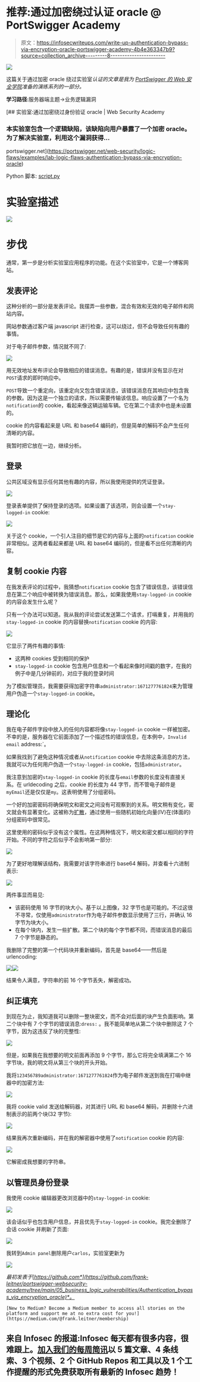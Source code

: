 # 推荐:通过加密绕过认证 oracle @ PortSwigger Academy

> 原文：<https://infosecwriteups.com/write-up-authentication-bypass-via-encryption-oracle-portswigger-academy-4b4e363347b9?source=collection_archive---------8----------------------->

![](img/0a39099fe00ef47acaca4a9883f07cbc.png)

这篇关于通过加密 oracle 绕过实验室*认证的文章是我为 [PortSwigger 的 Web 安全学院](https://portswigger.net/web-security)准备的演练系列的一部分。*

**学习路径**:服务器端主题→业务逻辑漏洞

[](https://portswigger.net/web-security/logic-flaws/examples/lab-logic-flaws-authentication-bypass-via-encryption-oracle) [## 实验室:通过加密绕过身份验证 oracle | Web Security Academy

### 本实验室包含一个逻辑缺陷，该缺陷向用户暴露了一个加密 oracle。为了解决实验室，利用这个漏洞获得…

portswigger.net](https://portswigger.net/web-security/logic-flaws/examples/lab-logic-flaws-authentication-bypass-via-encryption-oracle) 

Python 脚本: [script.py](https://github.com/frank-leitner/portswigger-websecurity-academy/blob/main/05_business_logic_vulnerabilities/Authentication_bypass_via_encryption_oracle/script.py)

# 实验室描述

![](img/d8641da7182fc627488a3dbd54acb9b9.png)

# 步伐

通常，第一步是分析实验室应用程序的功能。在这个实验室中，它是一个博客网站。

## 发表评论

这种分析的一部分是发表评论。我摆弄一些参数，混合有效和无效的电子邮件和网站内容。

网站参数通过客户端 javascript 进行检查，这可以绕过，但不会导致任何有趣的事情。

对于电子邮件参数，情况就不同了:

![](img/71d9cdc53ad2867fc833e6300be87d26.png)

用无效地址发布评论会导致相应的错误消息。有趣的是，错误并没有显示在对`POST`请求的即时响应中。

`POST`导致一个重定向，该重定向又包含错误消息，该错误消息在其响应中包含我的参数。因为这是一个独立的请求，所以需要传输该信息。响应设置了一个名为`notification`的 cookie，看起来像这辆运输车辆。它在第二个请求中也是未设置的。

cookie 的内容看起来是 URL 和 base64 编码的，但是简单的解码不会产生任何清晰的内容。

我暂时把它放在一边，继续分析。

## 登录

公共区域没有显示任何其他有趣的内容，所以我使用提供的凭证登录。

![](img/ec0223d87d90bb0b954c2760e7c3d55e.png)

登录表单提供了保持登录的选项。如果设置了该选项，则会设置一个`stay-logged-in` cookie:

![](img/86d27a39be2ec3fce11256734ec5ed9d.png)

关于这个 cookie，一个引人注目的细节是它的内容与上面的`notification` cookie 非常相似。这两者看起来都是 URL 和 base64 编码的，但是看不出任何清晰的内容。

## 复制 cookie 内容

在我发表评论的过程中，我猜想`notification` cookie 包含了错误信息，该错误信息在第二个响应中被转换为错误消息。那么，如果我使用`stay-logged-in` cookie 的内容会发生什么呢？

只有一个办法可以知道。我从我的评论尝试发送第二个请求，打嗝重复，并用我的`stay-logged-in` cookie 的内容替换`notification` cookie 的内容:

![](img/62dc35c9f980f1cd14497217e7cd0a2d.png)

它显示了两件有趣的事情:

*   这两种 cookies 受到相同的保护
*   `stay-logged-in` cookie 包含用户信息和一个看起来像时间戳的数字，在我的例子中是几分钟前的，对应于我的登录时间

为了模拟管理员，我需要获得加密字符串`administrator:1671277761824`来为管理用户伪造一个`stay-logged-in` cookie。

## 理论化

我在电子邮件字段中放入的任何内容都将像`stay-logged-in` cookie 一样被加密。不幸的是，服务器在它前面添加了一个描述性的错误信息，在本例中，`Invalid email` address:`。

如果我找到了避免这种情况或者从`notification` cookie 中去除这条消息的方法，我就可以为任何用户伪造一个`stay-logged-in` cookie，包括`administrator`。

我注意到加密的`stay-logged-in` cookie 的长度与`email`参数的长度没有直接关系。在 urldecoding 之后，cookie 的长度为 44 字节，而不管电子邮件是`myEmail`还是仅仅是`my`。这表明使用了分组密码。

一个好的加密密码将确保明文和密文之间没有可观察到的关系。明文稍有变化，密文就会有显著变化。这被称为[扩散](https://en.wikipedia.org/wiki/Confusion_and_diffusion)，通过使用一些随机初始化向量(IV)在(体面的)分组密码中很常见。

这里使用的密码似乎没有这个属性。在这两种情况下，明文和密文都以相同的字符开始。不同的字符之后似乎不会影响第一部分:

![](img/d3ca26260c09cea7ebed260713d0cd52.png)

为了更好地理解该结构，我需要对该字符串进行 base64 解码，并查看十六进制表示:

![](img/796f4cee61e2c4ea5cfffabf47e8eb5b.png)

两件事显而易见:

*   该密码使用 16 字节的块大小。基于以上图像，32 字节也是可能的。不过这很不寻常，仅使用`administrator`作为电子邮件参数显示使用了三行，并确认 16 字节为块大小。
*   在每个块内，发生一些扩散。第二个块的每个字节都不同，而错误消息的最后 7 个字节是静态的。

我删除了完整的第一个代码块并重新编码，首先是 base64——然后是 urlencoding:

![](img/db9804c3ef195bc8b13636f32c6691d6.png)![](img/2a86b13725a3a5bd3d51eae9e8d22611.png)

结果令人满意，字符串的前 16 个字节丢失，解密成功。

## 纠正填充

到现在为止，我知道我可以删除一整块密文，而不会对后面的块产生负面影响。第二个块中有 7 个字节的错误消息:`dress:` 。我不能简单地从第二个块中删除这 7 个字节，因为这违反了块的完整性:

![](img/7029c27ec334dae554e14b1157510852.png)

但是，如果我在我想要的明文前面再添加 9 个字节，那么它将完全填满第二个 16 字节块，我的明文将从第三个块的开头开始。

我将`123456789administrator:1671277761824`作为电子邮件发送到我在打嗝中继器中的加密方法:

![](img/358aa90ee2f852b15122bd10c12e071f.png)

我将 cookie valid 发送给解码器，对其进行 URL 和 base64 解码，并删除十六进制表示的前两个块(32 字节):

![](img/0c08fad063a00274812ce28f8e61e1b8.png)

结果我再次重新编码，并在我的解密器中使用了`notification` cookie 的内容:

![](img/005135a09ee9d586cb1818f91a398fa9.png)

它解密成我想要的字符串。

## 以管理员身份登录

我使用 cookie 编辑器更改浏览器中的`stay-logged-in` cookie:

![](img/752f9cf4325d3f3f72a4209c3fddddc1.png)

该会话似乎也包含用户信息，并且优先于`stay-logged-in` cookie。我完全删除了会话 cookie 并刷新了页面:

![](img/117ae11a0f02300edf394bef45b3cb3f.png)

我转到`Admin panel`删除用户`carlos`，实验室更新为

![](img/ce5d0632f8f5b014c05f1571856a2a6f.png)

*最初发表于*[*https://github.com*](https://github.com/frank-leitner/portswigger-websecurity-academy/tree/main/05_business_logic_vulnerabilities/Authentication_bypass_via_encryption_oracle)*。*

`[New to Medium? Become a Medium member to access all stories on the platform and support me at no extra cost for you!](https://medium.com/@frank.leitner/membership)`

## 来自 Infosec 的报道:Infosec 每天都有很多内容，很难跟上。[加入我们的每周简讯](https://weekly.infosecwriteups.com/)以 5 篇文章、4 条线索、3 个视频、2 个 GitHub Repos 和工具以及 1 个工作提醒的形式免费获取所有最新的 Infosec 趋势！